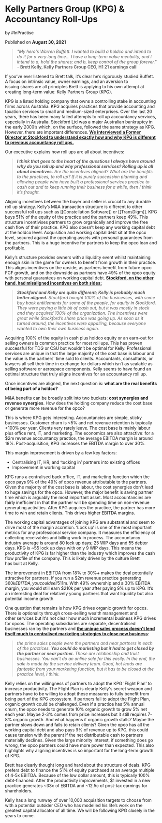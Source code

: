 # Kelly Partners Group (KPG) & Accountancy Roll-Ups

by #InPractise 

Published on **August 30, 2021**

> _"My hero's Warren Buffett. I wanted to build a holdco and intend to do it for a very long time... I have a long-term value mentality, and I intend to a, hold the shares; and b, keep control of the group forever." -_ **Brett Kelly, Kelly Partners Group CEO, H1 21 earnings call**

If you’ve ever listened to Brett talk, it’s clear he’s rigorously studied Buffett. A focus on intrinsic value, owner earnings, and an aversion to issuing shares are all principles Brett is applying to his own attempt at creating long-term value: Kelly Partners Group (KPG).

KPG is a listed holding company that owns a controlling stake in accounting firms across Australia. KPG acquires practices that provide accounting and taxation services to small and medium-sized enterprises. Over the last 20 years, there has been many failed attempts to roll up accountancy services, especially in Australia. Stockford Ltd was a major Australian bankruptcy in the early 2000’s which, on the surface, followed the same strategy as KPG. However, there are important differences. **[We interviewed a Former Director at Stockford to understand exactly how and why KPG is different to previous accountancy roll ups.](https://inpractise.com/articles/kelly-partners-group-and-accountancy-roll-ups)**

Our executive explains how roll ups are all about incentives:

> _**I think that goes to the heart of the questions I always have around why do you roll up and why professional services? Rolling up is all about incentives.** Are the incentives aligned? What are the benefits to the practices, to roll up? If it is purely succession planning and allowing people who have built a professional services practice to cash out and to keep running their business for a while, then I think it’s fraught._

Aligning incentives between the buyer and seller is crucial to any durable roll up strategy. Kelly’s M&A transaction structure is different to other successful roll ups such as [[Constellation Software]] or [[TransDigm]]. KPG buys 51% of the equity of the practice and the partners keep 49%. This structure incentivises partners to grow organically and improve the free cash flow of their practice. KPG also doesn’t keep any working capital debt at the holdco level. Acquisition and working capital debt sit at the opco level, secured against the operating assets with personal guarantees from the partners. This is a huge incentive for partners to keep the opco lean and profitable.

Kelly’s structure provides owners with a liquidity event whilst maintaining enough skin in the game for owners to benefit from growth in their practice. This aligns incentives on the upside, as partners benefit from future opco FCF growth, and on the downside as partners have 49% of the opco equity with personal guarantees on working capital debt. **[Stockford, on the other hand, had misaligned incentives on both sides:](https://inpractise.com/articles/kelly-partners-group-and-accountancy-roll-ups)** 

> _**Stockford and Kelly are quite different; Kelly is probably much better aligned.** Stockford bought 100% of the businesses, with some buy back entitlements for some of the people, for equity in Stockford. They were paying a little bit of cash out, but it was mostly in stock and they acquired 100% of the organization. The incentives were great while Stockford’s share price was going up. As soon as it turned around, the incentives were appalling, because everyone wanted to own their own business again._

Acquiring 100% of the equity in cash plus holdco equity or an earn-out for selling owners is common practice for most roll ups. This has proven successful for TDG or CSU but wouldn’t be optimal for Kelly. Professional services are unique in that the large majority of the cost base is labour and the value is the partners’ time sold to clients. Accountants, consultants, or lawyers all sell their time in exchange for dollars which isn’t as scalable as selling software or aerospace components. Kelly seems to have found an optimal structure that truly aligns incentives for an accountancy roll up.

Once incentives are aligned, the next question is: **what are the real benefits of being part of a holdco?**

M&A benefits can be broadly split into two buckets: **cost synergies and revenue synergies**. How does the holding company reduce the cost base or generate more revenue for the opco?

This is where KPG gets interesting. Accountancies are simple, sticky businesses. Customer churn is <5% and net revenue retention is typically >100% per year. Clients very rarely leave. The cost base is mainly labour plus office rent, IT, and marketing. The economics are also attractive: for a $2m revenue accountancy practice, the average EBITDA margin is around 18%. Post-acquisition, KPG increases the EBITDA margin to over 30%.

This margin improvement is driven by a few key factors:

-   Centralising IT, HR, and ‘tucking in’ partners into existing offices
-   Improvement in working capital

KPG runs a centralised back office, IT, and marketing function which the opco pays 9% of the 49% of opco revenue attributable to the partners. Given the majority of the cost base is labour, the cost synergies don't lead to huge savings for the opco. However, the major benefit is saving partner time which is arguably the most important asset. Most accountancies are fairly inefficient in that the partner will be spending time on non-revenue generating activities. After KPG acquires the practice, the partner has more time to win and retain clients. This drives higher EBITDA margins.

The working capital advantages of joining KPG are substantial and seem to drive most of the margin accretion. ‘Lock up’ is one of the most important metrics for any professional service company. It measures the efficiency of collecting receivables and billing work in process. The accountancy industry average is around 80 lock up days; 25 WIP days and 55 debtor days. KPG is ~55 lock up days with only 9 WIP days. This means the productivity of KPG is far higher than the industry which improves the cash flow profile of the company. This is likely driven by the culture Brett has built at Kelly.

The improvement in EBITDA from 18% to 30%+ makes the deal potentially attractive for partners. If you run a $2m revenue practice generating $360k EBITDA, you could sell 51% of your practice to KPG at 1x revenue and receive ~$1m. With 49% ownership and a 30% EBITDA margin, you would still earn $210k per year after paying 9% up to KPG. It’s an interesting deal for relatively young partners that want liquidity but also potential income growth.

One question that remains is how KPG drives organic growth for opcos. There is optionality through cross-selling wealth management and other services but it's not clear how much incremental business KPG drives for opcos. The operating subsidiaries are separate, decentralised businesses ran by the partners and **[the unique sales process doesn't lend itself much to centralised marketing strategies to close new business](https://inpractise.com/articles/kelly-partners-group-and-accountancy-roll-ups)**:

> _the prime sales people were the partners and near partners in each of the practices. **You could do marketing but it had to get closed by the partner or near partner.** These are relationship and trust businesses. You can’t do an online sale for this easily. In the end, the sale is made by the service delivery team. Good, hot leads are fantastic from your marketing function, but it has to be closed at the practice level, I think._

Kelly relies on the willingness of partners to adopt the KPG 'Flight Plan' to increase productivity. The Flight Plan is clearly Kelly's secret weapon and partners have to be willing to adopt these measures to fully benefit from being part of the KPG ecosystem. If partners fail to adopt the Flight Plan, organic growth could be challenged. Even if a practice has 5% annual churn, the opco needs to generate 10% organic growth to grow 5% net each year. Maybe 2-3% comes from price increases but it still requires 7-8% organic growth. And what happens if organic growth stalls? Maybe the partner slows down and fails to retain clients? Given the opco has all the working capital debt and also pays 9% of revenue up to KPG, this could cause tension with the parent if the net distributable cash to partners materially declines. Given the large minority interest, if something does go wrong, the opco partners could have more power than expected. This also highlights why aligning incentives is so important for the long-term growth of KPG.

Brett has clearly thought long and hard about the structure of deals. KPG prefers debt to finance the 51% of equity purchased at an average multiple of 4-5x EBITDA. Because of the low dollar amount, this is typically 100% debt-financed. After the productivity improvements, $1 invested in a new practice generates ~33c of EBITDA and ~12.5c of post-tax earnings for shareholders.

Kelly has a long runway of over 10,000 acquisition targets to choose from with a potential outsider CEO who has modelled his life’s work on the greatest capital allocator of all time. We will be following KPG closely in the years to come.